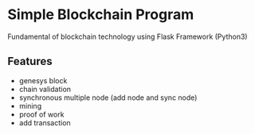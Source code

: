 # Simple Blockchain Program
Fundamental of blockchain technology using Flask Framework (Python3)

## Features
- genesys block
- chain validation
- synchronous multiple node (add node and sync node)
- mining
- proof of work
- add transaction
